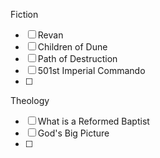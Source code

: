 Fiction

- [ ] Revan
- [ ] Children of Dune
- [ ] Path of Destruction
- [ ] 501st Imperial Commando
- [ ] 

Theology

- [ ] What is a Reformed Baptist
- [ ] God's Big Picture
- [ ] 
